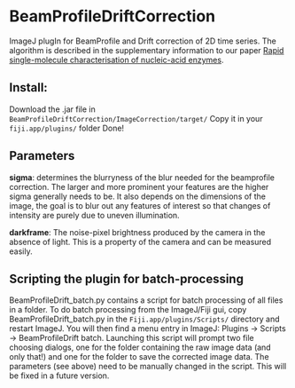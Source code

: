 # BeamProfileDriftCorrection
ImageJ plugIn for BeamProfile and Drift correction of 2D time series. The algorithm is described in the supplementary information to our paper
[Rapid single-molecule characterisation of nucleic-acid enzymes](https://doi.org/10.1101/2022.03.03.482895). 

## Install:

Download the .jar file in ``BeamProfileDriftCorrection/ImageCorrection/target/``
Copy it in your ``fiji.app/plugins/`` folder
Done!

## Parameters

**sigma**: determines the blurryness of the blur needed for the beamprofile correction. The larger and more prominent your features are the higher sigma generally needs to be. It also depends on the dimensions of the image, the goal is to blur out any features of interest so that changes of intensity are purely due to uneven illumination.

**darkframe**: The noise-pixel brightness produced by the camera in the absence of light. This is a property of the camera and can be measured easily.
## Scripting the plugin for batch-processing
BeamProfileDrift_batch.py contains a script for batch processing of all files in a folder.
To do batch processing from the ImageJ/Fiji gui, copy BeamProfileDrift_batch.py in the ``Fiji.app/plugins/Scripts/`` directory and restart ImageJ. You will then find a menu entry in ImageJ: Plugins -> Scripts -> BeamProfileDrift batch.
Launching this script will prompt two file choosing dialogs, one for the folder containing the raw image data (and only that!) and one for the folder to save the corrected image data. The parameters (see above) need to be manually changed in the script. This will be fixed in a future version.

